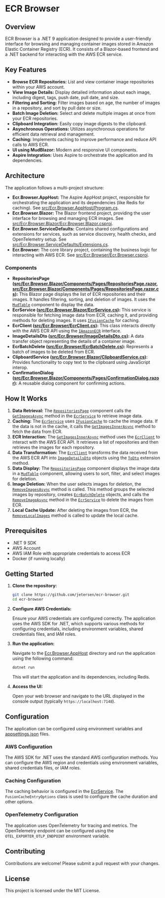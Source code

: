 # ECR Browser

## Overview

ECR Browser is a .NET 9 application designed to provide a user-friendly interface for browsing and managing container images stored in Amazon Elastic Container Registry (ECR). It consists of a Blazor-based frontend and a .NET backend for interacting with the AWS ECR service.

## Key Features

- **Browse ECR Repositories:** List and view container image repositories within your AWS account.
- **View Image Details:** Display detailed information about each image, including digest, tags, push date, pull date, and size.
- **Filtering and Sorting:** Filter images based on age, the number of images in a repository, and sort by pull date or size.
- **Batch Image Deletion:** Select and delete multiple images at once from your ECR repositories.
- **Clipboard Integration:** Easily copy image digests to the clipboard.
- **Asynchronous Operations:** Utilizes asynchronous operations for efficient data retrieval and management.
- **Caching:** Implements caching to improve performance and reduce API calls to AWS ECR.
- **UI using MudBlazor:** Modern and responsive UI components.
- **Aspire Integration:** Uses Aspire to orchestrate the application and its dependencies.

## Architecture

The application follows a multi-project structure:

- **Ecr.Browser.AppHost:** The Aspire AppHost project, responsible for orchestrating the application and its dependencies (like Redis for caching). See [src/Ecr.Browser.AppHost/Program.cs](src/Ecr.Browser.AppHost/Program.cs).
- **Ecr.Browser.Blazor:** The Blazor frontend project, providing the user interface for browsing and managing ECR images. See [src/Ecr.Browser.Blazor/Ecr.Browser.Blazor.csproj](src/Ecr.Browser.Blazor/Ecr.Browser.Blazor.csproj).
- **Ecr.Browser.ServiceDefaults:** Contains shared configurations and extensions for services, such as service discovery, health checks, and OpenTelemetry setup. See [src/Ecr.Browser.ServiceDefaults/Extensions.cs](src/Ecr.Browser.ServiceDefaults/Extensions.cs).
- **Ecr.Browser:** The core library project, containing the business logic for interacting with AWS ECR. See [src/Ecr.Browser/Ecr.Browser.csproj](src/Ecr.Browser/Ecr.Browser.csproj).

### Components

- **RepositoriesPage ([src/Ecr.Browser.Blazor/Components/Pages/RepositoriesPage.razor](src/Ecr.Browser.Blazor/Components/Pages/RepositoriesPage.razor), [src/Ecr.Browser.Blazor/Components/Pages/RepositoriesPage.razor.cs](src/Ecr.Browser.Blazor/Components/Pages/RepositoriesPage.razor.cs)):** This Blazor page displays the list of ECR repositories and their images. It handles filtering, sorting, and deletion of images. It uses the [`MudTable`](src/Ecr.Browser.Blazor/Components/Pages/RepositoriesPage.razor.cs) component to display the data.
- **EcrService ([src/Ecr.Browser.Blazor/EcrService.cs](src/Ecr.Browser.Blazor/EcrService.cs)):** This service is responsible for fetching image data from ECR, caching it, and providing methods for deleting images. It uses [`IFusionCache`](src/Ecr.Browser.Blazor/EcrService.cs) for caching.
- **EcrClient ([src/Ecr.Browser/EcrClient.cs](src/Ecr.Browser/EcrClient.cs)):** This class interacts directly with the AWS ECR API using the [`IAmazonECR`](src/Ecr.Browser/EcrClient.cs) interface.
- **ImageDetailsDto ([src/Ecr.Browser/ImageDetailsDto.cs](src/Ecr.Browser/ImageDetailsDto.cs)):** A data transfer object representing the details of a container image.
- **EcrBatchDelete ([src/Ecr.Browser/EcrBatchDelete.cs](src/Ecr.Browser/EcrBatchDelete.cs)):** Represents a batch of images to be deleted from ECR.
- **ClipboardService ([src/Ecr.Browser.Blazor/ClipboardService.cs](src/Ecr.Browser.Blazor/ClipboardService.cs)):** Provides functionality to copy text to the clipboard using JavaScript interop.
- **ConfirmationDialog ([src/Ecr.Browser.Blazor/Components/Pages/ConfirmationDialog.razor](src/Ecr.Browser.Blazor/Components/Pages/ConfirmationDialog.razor)):** A reusable dialog component for confirming actions.

## How It Works

1. **Data Retrieval:** The [`RepositoriesPage`](src/Ecr.Browser.Blazor/Components/Pages/RepositoriesPage.razor.cs) component calls the [`GetImagesAsync`](src/Ecr.Browser.Blazor/EcrService.cs) method in the [`EcrService`](src/Ecr.Browser.Blazor/EcrService.cs) to retrieve image data.
2. **Caching:** The [`EcrService`](src/Ecr.Browser.Blazor/EcrService.cs) uses [`IFusionCache`](src/Ecr.Browser.Blazor/EcrService.cs) to cache the image data. If the data is not in the cache, it calls the [`GetImagesInnerAsync`](src/Ecr.Browser.Blazor/EcrService.cs) method to fetch the data from ECR.
3. **ECR Interaction:** The [`GetImagesInnerAsync`](src/Ecr.Browser.Blazor/EcrService.cs) method uses the [`EcrClient`](src/Ecr.Browser/EcrClient.cs) to interact with the AWS ECR API. It retrieves a list of repositories and then retrieves the images for each repository.
4. **Data Transformation:** The [`EcrClient`](src/Ecr.Browser/EcrClient.cs) transforms the data received from the AWS ECR API into [`ImageDetailsDto`](src/Ecr.Browser/ImageDetailsDto.cs) objects using the [`ToDto`](src/Ecr.Browser/Extensions.cs) extension method.
5. **Data Display:** The [`RepositoriesPage`](src/Ecr.Browser.Blazor/Components/Pages/RepositoriesPage.razor.cs) component displays the image data in a [`MudTable`](src/Ecr.Browser.Blazor/Components/Pages/RepositoriesPage.razor.cs) component, allowing users to sort, filter, and select images for deletion.
6. **Image Deletion:** When the user selects images for deletion, the [`RemoveImagesAsync`](src/Ecr.Browser.Blazor/Components/Pages/RepositoriesPage.razor.cs) method is called. This method groups the selected images by repository, creates [`EcrBatchDelete`](src/Ecr.Browser/EcrBatchDelete.cs) objects, and calls the [`RemoveImageAsync`](src/Ecr.Browser.Blazor/EcrService.cs) method in the [`EcrService`](src/Ecr.Browser.Blazor/EcrService.cs) to delete the images from ECR.
7. **Local Cache Update:** After deleting the images from ECR, the [`RemoveLocalImages`](src/Ecr.Browser.Blazor/EcrService.cs) method is called to update the local cache.

## Prerequisites

- .NET 9 SDK
- AWS Account
- AWS IAM Role with appropriate credentials to access ECR
- Docker (if running locally)

## Getting Started

1. **Clone the repository:**

    ```bash
    git clone https://github.com/jetersen/ecr-browser.git
    cd ecr-browser
    ```

2. **Configure AWS Credentials:**

    Ensure your AWS credentials are configured correctly. The application uses the AWS SDK for .NET, which supports various methods for configuring credentials, including environment variables, shared credentials files, and IAM roles.

3. **Run the application:**

    Navigate to the [Ecr.Browser.AppHost](/src/Ecr.Browser.AppHost/) directory and run the application using the following command:

    ```bash
    dotnet run
    ```

    This will start the application and its dependencies, including Redis.

4. **Access the UI:**

    Open your web browser and navigate to the URL displayed in the console output (typically `https://localhost:7148`).

## Configuration

The application can be configured using environment variables and [appsettings.json](/src/Ecr.Browser.Blazor/appsettings.json) files.

### AWS Configuration

The AWS SDK for .NET uses the standard AWS configuration methods. You can configure the AWS region and credentials using environment variables, shared credentials files, or IAM roles.

### Caching Configuration

The caching behavior is configured in the [EcrService](/src/Ecr.Browser.Blazor/EcrService.cs). The `FusionCacheEntryOptions` class is used to configure the cache duration and other options.

### OpenTelemetry Configuration

The application uses OpenTelemetry for tracing and metrics. The OpenTelemetry endpoint can be configured using the `OTEL_EXPORTER_OTLP_ENDPOINT` environment variable.

## Contributing

Contributions are welcome! Please submit a pull request with your changes.

## License

This project is licensed under the MIT License.
